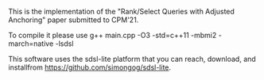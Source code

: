This is the implementation of the "Rank/Select Queries with Adjusted Anchoring" paper submitted to CPM'21. 

To compile it please use g++ main.cpp -O3 -std=c++11 -mbmi2 -march=native -lsdsl 

This software uses the sdsl-lite platform that you can reach, download, and installfrom https://github.com/simongog/sdsl-lite.

